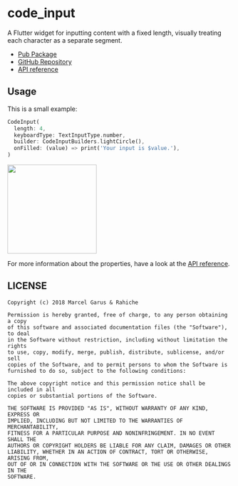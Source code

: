 # code_input

A Flutter widget for inputting content with a fixed length, visually treating each character as a separate segment.

- [Pub Package](https://pub.dartlang.org/packages/code_input)
- [GitHub Repository](https://github.com/rahiche/flutter_code_input)
- [API reference](https://pub.dartlang.org/documentation/code_input/)

## Usage

This is a small example:

```dart
CodeInput(
  length: 4,
  keyboardType: TextInputType.number,
  builder: CodeInputBuilders.lightCircle(),
  onFilled: (value) => print('Your input is $value.'),
)
```

<img src="https://i.imgur.com/en5C9HZ.gif" width="200"/>

For more information about the properties, have a look at the [API reference](https://pub.dartlang.org/documentation/code_input/).

## LICENSE

```legal
Copyright (c) 2018 Marcel Garus & Rahiche

Permission is hereby granted, free of charge, to any person obtaining a copy
of this software and associated documentation files (the "Software"), to deal
in the Software without restriction, including without limitation the rights
to use, copy, modify, merge, publish, distribute, sublicense, and/or sell
copies of the Software, and to permit persons to whom the Software is
furnished to do so, subject to the following conditions:

The above copyright notice and this permission notice shall be included in all
copies or substantial portions of the Software.

THE SOFTWARE IS PROVIDED "AS IS", WITHOUT WARRANTY OF ANY KIND, EXPRESS OR
IMPLIED, INCLUDING BUT NOT LIMITED TO THE WARRANTIES OF MERCHANTABILITY,
FITNESS FOR A PARTICULAR PURPOSE AND NONINFRINGEMENT. IN NO EVENT SHALL THE
AUTHORS OR COPYRIGHT HOLDERS BE LIABLE FOR ANY CLAIM, DAMAGES OR OTHER
LIABILITY, WHETHER IN AN ACTION OF CONTRACT, TORT OR OTHERWISE, ARISING FROM,
OUT OF OR IN CONNECTION WITH THE SOFTWARE OR THE USE OR OTHER DEALINGS IN THE
SOFTWARE.
```
